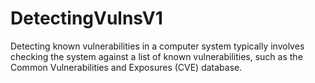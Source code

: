 # DetectingVulnsV1
Detecting known vulnerabilities in a computer system typically involves checking the system against a list of known vulnerabilities, such as the Common Vulnerabilities and Exposures (CVE) database.
